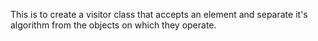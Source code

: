 This is to create a visitor class that accepts an element and separate it's algorithm from the objects 
on which they operate.
